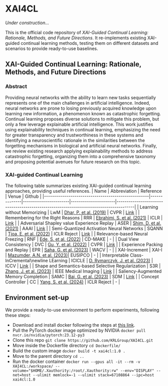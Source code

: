 # XAI4CL

*Under construction...*

This is the official code repository of *XAI-Guided Continual Learning: Rationale, Methods, and Future Directions*. It re-implements existing XAI-guided continual learning methods, testing them on different datasets and scenarios to provide ready-to-use baselines.

## XAI-Guided Continual Learning: Rationale, Methods, and Future Directions
### Abstract
Providing neural networks with the ability to learn new tasks sequentially represents one of the main challenges in artificial intelligence. Indeed, neural networks are prone to losing previously acquired knowledge upon learning new information, a phenomenon known as catastrophic forgetting. Continual learning proposes diverse solutions to mitigate this problem, but only a few leverage explainable artificial intelligence. This work justifies using explainability techniques in continual learning, emphasizing the need for greater transparency and trustworthiness in these systems and identifying a neuroscientific rationale in the similarities between the forgetting mechanisms in biological and artificial neural networks. Finally, we review existing research applying explainability methods to address catastrophic forgetting, organizing them into a comprehensive taxonomy and proposing potential avenues for future research on this topic.

### XAI-guided Continual Learning
The following table summarizes existing XAI-guided continual learning approaches, providing useful references.
| Name                                               | Abbreviation | Reference             | Venue                | Github                                                          |
|----------------------------------------------------|--------------|-----------------------|----------------------|---------------------------------------------------------------------------------------|
| Learning without Memorizing                        | LwM          | [Dhar, P. et al. (2019)](https://openaccess.thecvf.com/content_CVPR_2019/papers/Dhar_Learning_Without_Memorizing_CVPR_2019_paper.pdf)           | CVPR                 | [Link](https://github.com/stony-hub/learning_without_memorizing)                             |
| Remembering for the Right Reasons                  | RRR          | [Ebrahimi, S. et al. (2021)](https://openreview.net/pdf?id=tHgJoMfy6nI)           | ICLR                 | [Link](https://github.com/SaynaEbrahimi/Remembering-for-the-Right-Reasons)                    |
| Adversarial Shapley value Experience Replay        | ASER         | [Shim, D. et al. (2021)](https://ojs.aaai.org/index.php/AAAI/article/view/17159)          | AAAI                 | [Link](https://github.com/RaptorMai/online-continual-learning)                                |
| Semi-Quantized Activation Neural Networks          | SQANN        | [Tjoa, E. et al. (2022)](https://openreview.net/forum?id=xOHuV8s7Yl)         | ICLR Reject                | [Link](https://github.com/ericotjo001/explainable_ai)                                         |
| Relevance-based Neural Freezing                    | RNF          | [Ede, S. et al. (2022)](https://link.springer.com/chapter/10.1007/978-3-031-14463-9_1)           | CD-MAKE              | -                                                                                     |
| Dual View Consistency                              | DVC          | [Gu, Y. et al. (2022)](https://ieeexplore.ieee.org/abstract/document/9879220)           | CVPR                 | [Link](https://github.com/YananGu/DVC)                                                        |
| Experience Packing and Replay                      | EPR          | [Saha, G. et al. (2023)](https://openaccess.thecvf.com/content/WACV2023/html/Saha_Saliency_Guided_Experience_Packing_for_Replay_in_Continual_Learning_WACV_2023_paper.html)           | WACV                 | -                                                                                     |
| XAI-Increment                                      | XAI-I        | [Mazumder, A.N. et al. (2023)](https://www.researchgate.net/publication/365081375_XAI-Increment_A_Novel_Approach_Leveraging_LIME_Explanations_for_Improved_Incremental_Learning)| EUSIPCO              | -                                                                                     |
| Interpretable Class-InCremental\newline LEarning   | ICICLE       | [D. Rymarczyk, J. et al. (2023)](https://openaccess.thecvf.com/content/ICCV2023/papers/Rymarczyk_ICICLE_Interpretable_Class_Incremental_Continual_Learning_ICCV_2023_paper.pdf)        | ICCV                 | [Link](https://github.com/gmum/ICICLE)                                               |
| Shape and Semantics-based Selective Regularization | S3R          | [Zhang, J. et al. (2023)](https://ieeexplore.ieee.org/document/10078916)           | IEEE Medical Imaging | [Link](https://github.com/jingyzhang/S3R)                                                     |
| Saliency-Augmented Memory Completion               | SAMC         | [Bai, G. et al. (2023)](https://epubs.siam.org/doi/pdf/10.1137/1.9781611977653.ch28)          | SDM                  | [Link](https://github.com/BaiTheBest/SAMC)                                                    |
| Concept Controller                                 | CC           | [Yang, S. et al. (2024)](https://openreview.net/forum?id=pGL4P2kg6V&noteId=vPp16Pn9BE)            | ICLR Reject          | -                                                                                     |

## Environment set-up
We provide a ready-to-use environment to perform experiments, following these steps:
* Download and install docker following the steps at [this link](https://docs.docker.com/engine/install/).
* Pull the PyTorch docker image optimized by NVIDIA
  ```docker pull nvcr.io/nvidia/pytorch:23.12-py3```
* Clone this repo
  ```git clone https://github.com/KRLGroup/XAI4CL.git```
* Move inside the Dockerfile directory
  ```cd Dockerfile/```
* Build the custom image
  ```docker build -t xai4cl:1.0 .```
* Move to the parent directory
  ```cd ..```
* Run the docker container
  ```docker run --gpus all -it --rm -v XAI4CL:/workspace/ --volume="$HOME/.Xauthority:/root/.Xauthority:rw" --env="DISPLAY" --net=host --ulimit memlock=-1 --ulimit stack=67108864 --ipc=host xai4cl:1.0```
